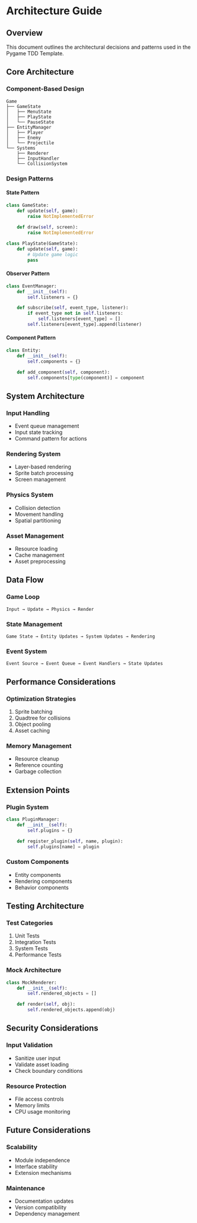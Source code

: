 # Architecture Guide

## Overview

This document outlines the architectural decisions and patterns used in the Pygame TDD Template.

## Core Architecture

### Component-Based Design
```
Game
├── GameState
│   ├── MenuState
│   ├── PlayState
│   └── PauseState
├── EntityManager
│   ├── Player
│   ├── Enemy
│   └── Projectile
└── Systems
    ├── Renderer
    ├── InputHandler
    └── CollisionSystem
```

### Design Patterns

#### State Pattern
```python
class GameState:
    def update(self, game):
        raise NotImplementedError
    
    def draw(self, screen):
        raise NotImplementedError

class PlayState(GameState):
    def update(self, game):
        # Update game logic
        pass
```

#### Observer Pattern
```python
class EventManager:
    def __init__(self):
        self.listeners = {}

    def subscribe(self, event_type, listener):
        if event_type not in self.listeners:
            self.listeners[event_type] = []
        self.listeners[event_type].append(listener)
```

#### Component Pattern
```python
class Entity:
    def __init__(self):
        self.components = {}

    def add_component(self, component):
        self.components[type(component)] = component
```

## System Architecture

### Input Handling
- Event queue management
- Input state tracking
- Command pattern for actions

### Rendering System
- Layer-based rendering
- Sprite batch processing
- Screen management

### Physics System
- Collision detection
- Movement handling
- Spatial partitioning

### Asset Management
- Resource loading
- Cache management
- Asset preprocessing

## Data Flow

### Game Loop
```
Input → Update → Physics → Render
```

### State Management
```
Game State → Entity Updates → System Updates → Rendering
```

### Event System
```
Event Source → Event Queue → Event Handlers → State Updates
```

## Performance Considerations

### Optimization Strategies
1. Sprite batching
2. Quadtree for collisions
3. Object pooling
4. Asset caching

### Memory Management
- Resource cleanup
- Reference counting
- Garbage collection

## Extension Points

### Plugin System
```python
class PluginManager:
    def __init__(self):
        self.plugins = {}

    def register_plugin(self, name, plugin):
        self.plugins[name] = plugin
```

### Custom Components
- Entity components
- Rendering components
- Behavior components

## Testing Architecture

### Test Categories
1. Unit Tests
2. Integration Tests
3. System Tests
4. Performance Tests

### Mock Architecture
```python
class MockRenderer:
    def __init__(self):
        self.rendered_objects = []

    def render(self, obj):
        self.rendered_objects.append(obj)
```

## Security Considerations

### Input Validation
- Sanitize user input
- Validate asset loading
- Check boundary conditions

### Resource Protection
- File access controls
- Memory limits
- CPU usage monitoring

## Future Considerations

### Scalability
- Module independence
- Interface stability
- Extension mechanisms

### Maintenance
- Documentation updates
- Version compatibility
- Dependency management

